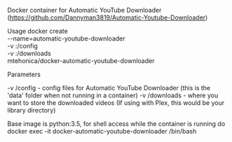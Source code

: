 Docker container for Automatic YouTube Downloader (https://github.com/Dannyman3819/Automatic-Youtube-Downloader)

Usage
docker create \
--name=automatic-youtube-downloader \
-v <path to data>:/config \
-v <path to downloads>:/downloads \
mtehonica/docker-automatic-youtube-downloader

Parameters

-v /config - config files for Automatic YouTube Downloader (this is the 'data' folder when not running in a container)
-v /downloads - where you want to store the downloaded videos (If using with Plex, this would be your library directory)

Base image is python:3.5, for shell access while the container is running do docker exec -it docker-automatic-youtube-downloader /bin/bash
